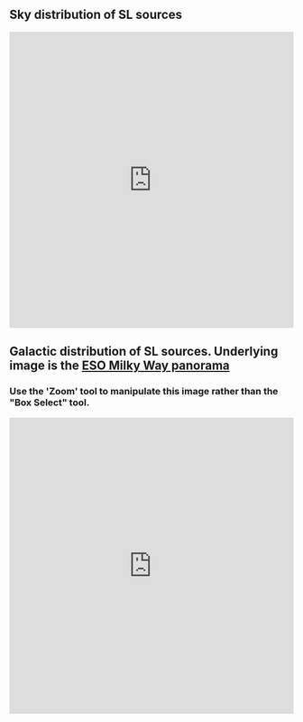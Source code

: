 ## Sky distribution of SL sources

<iframe id="igraph" scrolling="no" style="border:none;" seamless="seamless" src="https://bwgref.github.io/straycats/straycat_radec.html" height="525" width="100%"></iframe>

## Galactic distribution of SL sources. Underlying image is the [ESO Milky Way panorama](https://www.eso.org/public/images/eso0932a/)
### Use the 'Zoom' tool to manipulate this image rather than the "Box Select" tool.
<iframe id="igraph" scrolling="no" style="border:none;" seamless="seamless" src="https://bwgref.github.io/straycats/galaxy_overlay.html" height="525" width="100%"></iframe>



